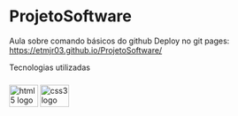 # ProjetoSoftware

Aula sobre comando básicos do github
Deploy no git pages: https://etmjr03.github.io/ProjetoSoftware/

<p align="left">Tecnologias utilizadas</p>

###

<div align="left">
  <img src="https://cdn.jsdelivr.net/gh/devicons/devicon/icons/html5/html5-original.svg" height="40" width="52" alt="html5 logo"  />
  <img src="https://cdn.jsdelivr.net/gh/devicons/devicon/icons/css3/css3-original.svg" height="40" width="52" alt="css3 logo"  />
</div>

###
